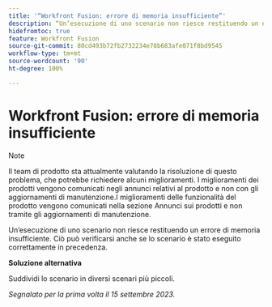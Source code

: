 ```yaml
---
title: '“Workfront Fusion: errore di memoria insufficiente”'
description: “Un’esecuzione di uno scenario non riesce restituendo un errore di memoria insufficiente. Ciò può verificarsi anche se lo scenario è stato eseguito correttamente in precedenza.”
hidefromtoc: true
feature: Workfront Fusion
source-git-commit: 80cd493b72fb2732234e78b683afe071f8bd9545
workflow-type: tm+mt
source-wordcount: '90'
ht-degree: 100%

---
```



# Workfront Fusion: errore di memoria insufficiente

>[!NOTE]
>
>Il team di prodotto sta attualmente valutando la risoluzione di questo problema, che potrebbe richiedere alcuni miglioramenti. I miglioramenti dei prodotti vengono comunicati negli annunci relativi al prodotto e non con gli aggiornamenti di manutenzione.I miglioramenti delle funzionalità del prodotto vengono comunicati nella sezione Annunci sui prodotti e non tramite gli aggiornamenti di manutenzione.

Un’esecuzione di uno scenario non riesce restituendo un errore di memoria insufficiente. Ciò può verificarsi anche se lo scenario è stato eseguito correttamente in precedenza.

**Soluzione alternativa**

Suddividi lo scenario in diversi scenari più piccoli.

_Segnalato per la prima volta il 15 settembre 2023._
